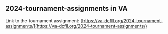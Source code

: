 # 

## 2024-tournament-assignments in VA

Link to the tournament assignment: 
[https://va-dcfll.org/2024-tournament-assignments/](https://va-dcfll.org/2024-tournament-assignments/)
